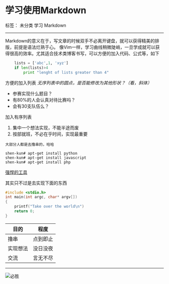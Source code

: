 # 学习使用Markdown

标签： 未分类 学习 Markdown

---

Markdown的意义在于，写文章的时候双手不必离开键盘，就可以获得精美的排版，前提是语法烂熟于心。
像Vim一样，学习曲线稍微陡峭，一旦学成就可以获得很高的效率。尤其适合技术类博客书写，可以方便的加入代码、公式等，如下

```python
    lists = ['abc',1, 'xyz']
    if len(lists)>4
        print "lenght of lists greater than 4"
```

方便的加入列表
*无序列表中的圆点，是否能修改为其他形状？（看，斜体）*

- 参赛实现什么题目？
- 有80%的人会认真对待比赛吗？
- 会有30支队伍么？

加入有序列表

1. 集中一个想法实现，不能半途而废
2. 按部就班，不必在乎时间，实现最重要

`大部分人都是去撸串的，哈哈`

```
shen-kun# apt-get install python
shen-kun# apt-get install javascript
shen-kun# apt-get install php
```
[强悍的工具](http://google.com"google")

其实只不过是去实现下面的东西

```c
#include <stdio.h>
int main(int argc, char* argv[])
{
    printf("Take over the world\n")
    return 0;
}
```

|目的 |程度|
|----|----|
|撸串|点到即止|
|实现想法|没日没夜|
|交流|言无不尽|

-----

![必胜](http://www.comuimage.com/image/201106/0_01152618_9820_412.jpg"wakaka")

